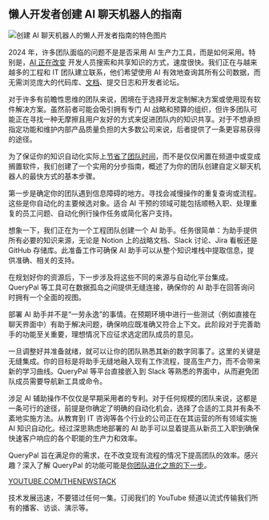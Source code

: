 ## 懒人开发者创建 AI 聊天机器人的指南

![创建 AI 聊天机器人的懒人开发者指南的特色图片](https://cdn.thenewstack.io/media/2024/04/5202bcc0-image3-1024x576.jpg)

2024 年，许多团队面临的问题不是是否采用 AI 生产力工具，而是如何采用。特别是，[AI 正在改变](https://thenewstack.io/ai/) 开发人员搜索和共享知识的方式，速度很快。我们正在与越来越多的工程和 IT 团队建立联系，他们希望使用 AI 有效地查询其所有公司数据，而无需浏览庞大的代码库、[文档](https://thenewstack.io/code-in-context-how-ai-can-help-improve-our-documentation/)、提交日志和开发者论坛。

对于许多有前瞻性思维的团队来说，困境在于选择开发定制解决方案或使用现有软件解决方案。虽然前者可能会吸引拥有专门 AI 战略和预算的组织，但许多团队可能正在寻找一种无摩擦且用户友好的方式来促进团队内的知识共享。对于不想承担指定功能和维护内部产品质量负担的大多数公司来说，后者提供了一条更容易获得的途径。

为了保证你的知识自动化实际上[节省了团队时间](https://thenewstack.io/dev-news-google-stack-overflow-team-up-ai-saves-time-bun-debugs/)，而不是仅仅闲置在频道中或变成搁置软件，我们创建了一个实用的分步指南，概述了为你的团队创建自定义聊天机器人的最快方式的基本步骤。

第一步是确定你的团队遇到信息障碍的地方。寻找会减慢操作的重复查询或流程。这些是你自动化的主要候选对象。适合 AI 干预的领域可能包括顺畅入职、处理重复的员工问题、自动化例行操作任务或简化客户支持。

想象一下，我们正在为一个工程团队创建一个 AI 助手。任务很简单：为助手提供所有必要的知识来源，无论是 Notion 上的战略文档、Slack 讨论、Jira 看板还是 GitHub 存储库。此准备工作可确保 AI 助手可以从整个知识堆栈中提取信息，提供准确、相关的支持。

在规划好你的资源后，下一步涉及将这些不同的来源与自动化平台集成。QueryPal 等工具可在数据孤岛之间提供无缝连接，确保你的 AI 助手在回答询问时拥有一个全面的视图。

部署 AI 助手并不是“一劳永逸”的事情。在预期环境中进行一些测试（例如直接在聊天界面中）有助于解决问题，确保响应既准确又符合上下文。此阶段对于完善助手的功能至关重要，理想情况下应征求选定团队成员的意见。

一旦调整好并准备就绪，就可以让你的团队熟悉其新的数字同事了。这里的关键是无缝集成。你的目标是将助手无缝地融入现有工作流程，提高生产力，而不会带来新的学习曲线。QueryPal 等平台直接嵌入到 Slack 等熟悉的界面中，从而避免团队成员需要导航新工具或命令。

涉足 AI 辅助操作不仅仅是早期采用者的专利。对于任何规模的团队来说，这都是一条可行的途径，前提是你确定了明确的自动化机会，选择了合适的工具并有条不紊地实施方法。从教育到 IT 咨询等各个行业的公司正在在其运营的所有领域实施 AI 知识自动化。经过深思熟虑地部署的 AI 助手可以显着提高从新员工入职到确保快速客户响应的各个职能的生产力和效率。

QueryPal 旨在满足你的需求，在不改变现有流程的情况下提高团队的效率。感兴趣？深入了解 QueryPal 的功能可能是[你团队进化之旅的下一步](https://thenewstack.io/kubernetes-and-the-next-step-for-evolutionary-architecture/)。

[YOUTUBE.COM/THENEWSTACK](https://youtube.com/thenewstack?sub_confirmation=1)

技术发展迅速，不要错过任何一集。订阅我们的 YouTube 频道以流式传输我们所有的播客、访谈、演示等。